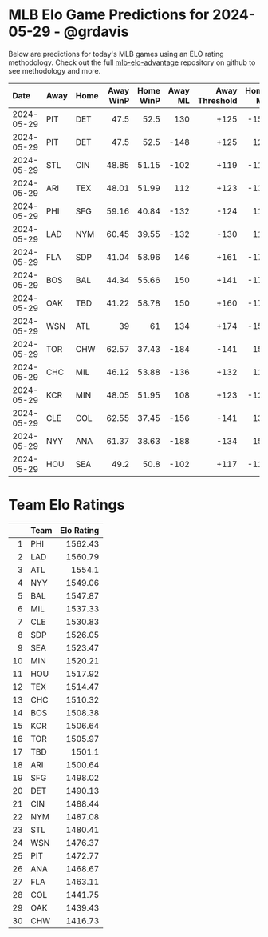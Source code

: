 # MLB Elo Game Predictions for 2024-05-29 - @grdavis
Below are predictions for today's MLB games using an ELO rating methodology. Check out the full [mlb-elo-advantage](https://github.com/grdavis/mlb-elo-advantage) repository on github to see methodology and more.

| Date       | Away   | Home   |   Away WinP |   Home WinP |   Away ML |   Away Threshold |   Home ML |   Home Threshold |
|:-----------|:-------|:-------|------------:|------------:|----------:|-----------------:|----------:|-----------------:|
| 2024-05-29 | PIT    | DET    |       47.5  |       52.5  |       130 |             +125 |      -154 |             +104 |
| 2024-05-29 | PIT    | DET    |       47.5  |       52.5  |      -148 |             +125 |       126 |             +104 |
| 2024-05-29 | STL    | CIN    |       48.85 |       51.15 |      -102 |             +119 |      -116 |             +109 |
| 2024-05-29 | ARI    | TEX    |       48.01 |       51.99 |       112 |             +123 |      -132 |             +106 |
| 2024-05-29 | PHI    | SFG    |       59.16 |       40.84 |      -132 |             -124 |       112 |             +162 |
| 2024-05-29 | LAD    | NYM    |       60.45 |       39.55 |      -132 |             -130 |       112 |             +171 |
| 2024-05-29 | FLA    | SDP    |       41.04 |       58.96 |       146 |             +161 |      -174 |             -123 |
| 2024-05-29 | BOS    | BAL    |       44.34 |       55.66 |       150 |             +141 |      -178 |             -108 |
| 2024-05-29 | OAK    | TBD    |       41.22 |       58.78 |       150 |             +160 |      -178 |             -122 |
| 2024-05-29 | WSN    | ATL    |       39    |       61    |       134 |             +174 |      -158 |             -133 |
| 2024-05-29 | TOR    | CHW    |       62.57 |       37.43 |      -184 |             -141 |       154 |             +186 |
| 2024-05-29 | CHC    | MIL    |       46.12 |       53.88 |      -136 |             +132 |       116 |             -101 |
| 2024-05-29 | KCR    | MIN    |       48.05 |       51.95 |       108 |             +123 |      -126 |             +106 |
| 2024-05-29 | CLE    | COL    |       62.55 |       37.45 |      -156 |             -141 |       132 |             +186 |
| 2024-05-29 | NYY    | ANA    |       61.37 |       38.63 |      -188 |             -134 |       158 |             +177 |
| 2024-05-29 | HOU    | SEA    |       49.2  |       50.8  |      -102 |             +117 |      -116 |             +111 |

# Team Elo Ratings
|    | Team   |   Elo Rating |
|---:|:-------|-------------:|
|  1 | PHI    |      1562.43 |
|  2 | LAD    |      1560.79 |
|  3 | ATL    |      1554.1  |
|  4 | NYY    |      1549.06 |
|  5 | BAL    |      1547.87 |
|  6 | MIL    |      1537.33 |
|  7 | CLE    |      1530.83 |
|  8 | SDP    |      1526.05 |
|  9 | SEA    |      1523.47 |
| 10 | MIN    |      1520.21 |
| 11 | HOU    |      1517.92 |
| 12 | TEX    |      1514.47 |
| 13 | CHC    |      1510.32 |
| 14 | BOS    |      1508.38 |
| 15 | KCR    |      1506.64 |
| 16 | TOR    |      1505.97 |
| 17 | TBD    |      1501.1  |
| 18 | ARI    |      1500.64 |
| 19 | SFG    |      1498.02 |
| 20 | DET    |      1490.13 |
| 21 | CIN    |      1488.44 |
| 22 | NYM    |      1487.08 |
| 23 | STL    |      1480.41 |
| 24 | WSN    |      1476.37 |
| 25 | PIT    |      1472.77 |
| 26 | ANA    |      1468.67 |
| 27 | FLA    |      1463.11 |
| 28 | COL    |      1441.75 |
| 29 | OAK    |      1439.43 |
| 30 | CHW    |      1416.73 |